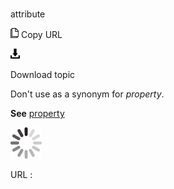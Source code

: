 # 

attribute

![Copy URL](media/attribute/Copy.png)
Copy URL

![Download](media/attribute/Download.png)

Download topic

Don't use as a synonym for *property*.

**See** [property](https://worldready.cloudapp.net/Styleguide/Read?id=2700&topicid=32546)

![In progress](media/attribute/activity-large.gif)

URL :
